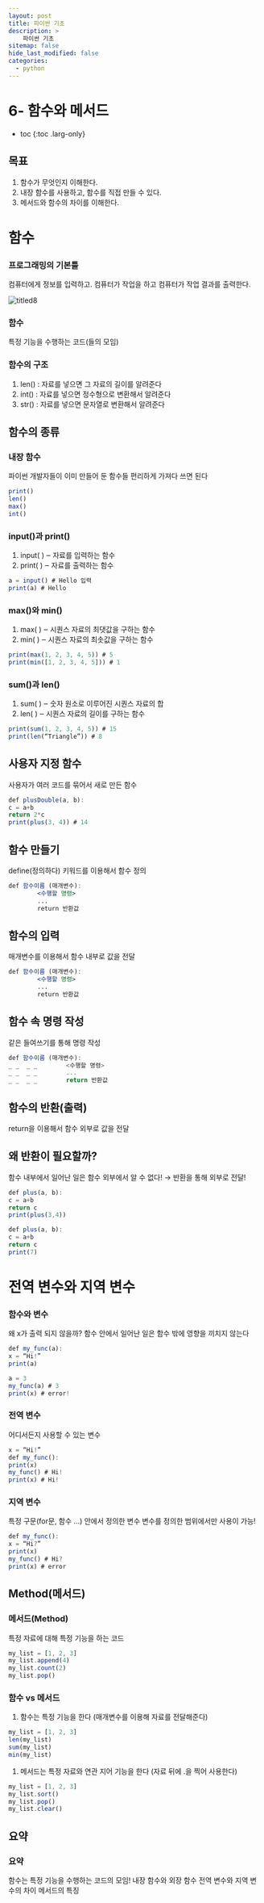 ```yaml
---
layout: post
title: 파이썬 기초
description: >
    파이썬 기초
sitemap: false
hide_last_modified: false
categories:
  - python
---
```


# 6- 함수와 메서드

* toc
{:toc .larg-only}

## 목표

1. 함수가 무엇인지 이해한다.
2. 내장 함수를 사용하고, 함수를 직접 만들 수 있다.
3. 메서드와 함수의 차이를 이해한다.

# 함수

### 프로그래밍의 기본틀

컴퓨터에게 정보를 입력하고.
컴퓨터가 작업을 하고
컴퓨터가 작업 결과를 출력한다.

![titled8](/assets/img/python3/titled8.png)

### 함수

특정 기능을 수행하는 코드(들의 모임)

### 함수의 구조

1. len() : 자료를 넣으면 그 자료의 길이를 알려준다
2. int() :  자료를 넣으면 정수형으로 변환해서 알려준다
3. str() :  자료를 넣으면 문자열로 변환해서 알려준다

## 함수의 종류

### 내장 함수

파이썬 개발자들이 이미 만들어 둔 함수들
편리하게 가져다 쓰면 된다

```jsx
print()
len()
max()
int()
```

### input()과 print()

1. input( ) ‒ 자료를 입력하는 함수
2. print( ) ‒ 자료를 출력하는 함수

```jsx
a = input() # Hello 입력
print(a) # Hello
```

### max()와 min()

1. max( ) ‒ 시퀀스 자료의 최댓값을 구하는 함수
2. min( ) ‒ 시퀀스 자료의 최솟값을 구하는 함수

```jsx
print(max(1, 2, 3, 4, 5)) # 5
print(min([1, 2, 3, 4, 5])) # 1
```

### sum()과 len()

1. sum( ) ‒ 숫자 원소로 이루어진 시퀀스 자료의 합
2. len( ) ‒ 시퀀스 자료의 길이를 구하는 함수

```jsx
print(sum(1, 2, 3, 4, 5)) # 15
print(len(“Triangle”)) # 8
```

## 사용자 지정 함수

사용자가 여러 코드를 묶어서 새로 만든 함수

```jsx
def plusDouble(a, b):
c = a+b
return 2*c
print(plus(3, 4)) # 14
```

## 함수 만들기

define(정의하다) 키워드를 이용해서 함수 정의

```jsx
def 함수이름 (매개변수):
		<수행할 명령>
		...
		return 반환값
```

## 함수의 입력

매개변수를 이용해서 함수 내부로 값을 전달

```jsx
def 함수이름 (매개변수):
		<수행할 명령>
		...
		return 반환값
```

## 함수 속 명령 작성

같은 들여쓰기를 통해 명령 작성

```jsx
def 함수이름 (매개변수):
_ _  _ _		<수행할 명령>
_ _  _ _		...
_ _  _ _		return 반환값
```

## 함수의 반환(출력)

return을 이용해서 함수 외부로 값을 전달

## 왜 반환이 필요할까?

함수 내부에서 일어난 일은 함수 외부에서 알 수 없다!
→ 반환을 통해 외부로 전달!

```jsx
def plus(a, b):
c = a+b
return c
print(plus(3,4))
```

```jsx
def plus(a, b):
c = a+b
return c
print(7)
```

# 전역 변수와 지역 변수

### 함수와 변수

왜 x가 출력 되지 않을까?
함수 안에서 일어난 일은 함수 밖에 영향을 끼치지 않는다

```jsx
def my_func(a):
x = “Hi!”
print(a)

a = 3
my_func(a) # 3
print(x) # error!
```

### 전역 변수

어디서든지 사용할 수 있는 변수

```jsx
x = “Hi!”
def my_func():
print(x)
my_func() # Hi!
print(x) # Hi!
```

### 지역 변수

특정 구문(for문, 함수 …) 안에서 정의한 변수
변수를 정의한 범위에서만 사용이 가능!

```jsx
def my_func():
x = “Hi?”
print(x)
my_func() # Hi?
print(x) # error
```

## Method(메서드)

### 메서드(Method)

특정 자료에 대해 특정 기능을 하는 코드

```jsx
my_list = [1, 2, 3]
my_list.append(4)
my_list.count(2)
my_list.pop()
```

### 함수 vs 메서드

1. 함수는 특정 기능을 한다
(매개변수를 이용해 자료를 전달해준다)

```jsx
my_list = [1, 2, 3]
len(my_list)
sum(my_list)
min(my_list)
```

1. 메서드는 특정 자료와 연관 지어 기능을 한다
(자료 뒤에 .을 찍어 사용한다)

```jsx
my_list = [1, 2, 3]
my_list.sort()
my_list.pop()
my_list.clear()
```

## 요약

### 요약

함수는 특정 기능을 수행하는 코드의 모임!
내장 함수와 외장 함수
전역 변수와 지역 변수의 차이
메서드의 특징
